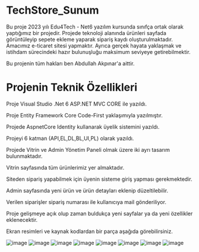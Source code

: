 # TechStore_Sunum
Bu proje 2023 yılı Edu4Tech - Net6 yazılım kursunda sınıfça ortak olarak yaptığımız bir projedir. Projede teknoloji alanında ürünleri sayfada görüntüleyip sepete ekleme yaparak sipariş kaydı oluşturulmaktadır.
Amacımız e-ticaret sitesi yapmaktır. Ayrıca gerçek hayata yaklaşmak ve istihdam sürecindeki hazır bulunuşluğu maksimum seviyeye getirebilmektir.

Bu projenin tüm hakları ben Abdullah Akpınar'a aittir.

# Projenin Teknik Özellikleri
Proje Visual Studio .Net 6 ASP.NET MVC CORE ile yazıldı.

Proje Entity Framework Core Code-First yaklaşımıyla yazılmıştır.

Projede AspnetCore Identity kullanarak üyelik sistemini yazıldı.

Projeyi 6 katman (API,EL,DL,BL,UI,PL) olarak yazıldı. 

Projede Vitrin ve Admin Yönetim Paneli olmak üzere iki ayrı tasarım bulunmaktadır.

Vitrin sayfasında tüm ürünlerimiz yer almaktadır.

Siteden sipariş yapabilmek için üyenin sisteme giriş yapması gerekmektedir.

Admin sayfasında yeni ürün ve ürün detayları eklenip düzeltilebilir.

Verilen siparişler sipariş numarası ile kullanıcıya mail gönderiliyor.

Proje gelişmeye açık olup zaman buldukça yeni sayfalar ya da yeni özellikler eklenecektir.

Ekran resimleri ve kaynak kodlardan bir parça aşağıda görebilirsiniz.

![image](https://github.com/Abdullahakp/TechStore_Sunum/assets/65625793/c8239fcf-835d-4634-a121-37bb9f1bb7a1)
![image](https://github.com/Abdullahakp/TechStore_Sunum/assets/65625793/b761d5f2-52ff-4ce6-8e4b-a2f660db3820)
![image](https://github.com/Abdullahakp/TechStore_Sunum/assets/65625793/43d6794a-9ccb-432c-978c-f261557b942e)
![image](https://github.com/Abdullahakp/TechStore_Sunum/assets/65625793/21fd19cd-7c90-4cf1-848e-19fa2e4a37d1)
![image](https://github.com/Abdullahakp/TechStore_Sunum/assets/65625793/95da73a2-df18-48d6-b20f-faef87c93c4f)
![image](https://github.com/Abdullahakp/TechStore_Sunum/assets/65625793/46fd9125-faef-4933-81d9-1e5c8a0cc571)
![image](https://github.com/Abdullahakp/TechStore_Sunum/assets/65625793/01991e35-1dc9-41d7-a38c-f91ed87ab4b8)
![image](https://github.com/Abdullahakp/TechStore_Sunum/assets/65625793/93b1a505-a640-42bd-9887-4311fecd5526)



